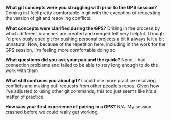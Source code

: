 **What git concepts were you struggling with prior to the GPS session?**
Coming in I feel pretty comfortable in git with the exception of requesting the version of git and resovling conflicts.


**What concepts were clarified during the GPS?**
Drilling in the process by which different branches are created and merged felt very helpful. Though I'd previously used git for pushing personal projects a bit it always felt a bit unnatural. Now, because of the repetition here, including in the work for the GPS session, I'm feeling more comfortable doing so.

**What questions did you ask your pair and the guide?**
None. I had connection problems and failed to be able to stay long enough to do the work with them. 


**What still confuses you about git?**
I could use more practice resolving conflicts and making pull requests from other people's repos. Given how I've adjusted to using other git commands, this too just seems like it's a matter of practice.

**How was your first experience of pairing in a GPS?**
N/A. My session crashed before we could really get working.